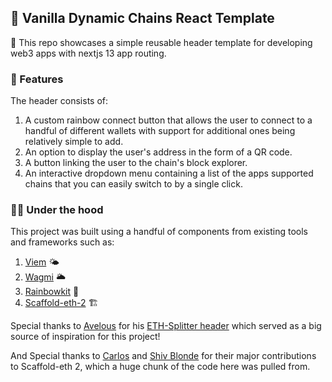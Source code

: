 ## 🍦 Vanilla Dynamic Chains React Template

💭 This repo showcases a simple reusable header template for developing web3 apps with nextjs 13 app routing.

### 💎 Features

The header consists of:

1. A custom rainbow connect button that allows the user to connect to a handful of different wallets with support for additional ones being relatively simple to add.
2. An option to display the user's address in the form of a QR code.
3. A button linking the user to the chain's block explorer.
4. An interactive dropdown menu containing a list of the apps supported chains that you can easily switch to by a single click.

### 🧑‍🔧 Under the hood

This project was built using a handful of components from existing tools and frameworks such as:

1. [Viem](https://viem.sh/docs/getting-started.html) 🌤️
2. [Wagmi](https://wagmi.sh/) 🌥️
3. [Rainbowkit](https://www.rainbowkit.com/) 🌈
4. [Scaffold-eth-2](https://docs.scaffoldeth.io/) 🏗️

Special thanks to [Avelous](https://twitter.com/Avelouseth) for his [ETH-Splitter header](https://github.com/Avelous/Eth-Splitter/blob/master/packages/nextjs/components/Header.tsx#L119-L147) which served as a big source of inspiration for this project!

And Special thanks to [Carlos](https://github.com/carletex) and [Shiv Blonde](https://twitter.com/ShivBhonde) for their major contributions to Scaffold-eth 2, which a huge chunk of the code here was pulled from.
